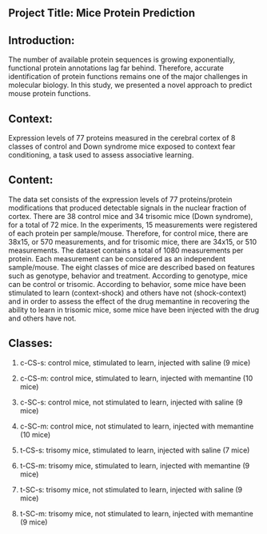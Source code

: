 ## Project Title: Mice Protein Prediction

## Introduction:
The number of available protein sequences is growing exponentially, functional protein annotations lag far behind. Therefore, accurate identification of protein functions remains one of the major challenges in molecular biology. In this study, we presented a novel approach to predict mouse protein functions. 


## Context:
Expression levels of 77 proteins measured in the cerebral cortex of 8 classes of control and Down syndrome mice exposed to context fear conditioning, a task used to assess associative learning.

## Content:
The data set consists of the expression levels of 77 proteins/protein modifications that produced detectable signals in the nuclear fraction of cortex. There are 38 control mice and 34 trisomic mice (Down syndrome), for a total of 72 mice. In the experiments, 15 measurements were registered of each protein per sample/mouse. Therefore, for control mice, there are 38x15, or 570 measurements, and for trisomic mice, there are 34x15, or 510 measurements. The dataset contains a total of 1080 measurements per protein. Each measurement can be considered as an independent sample/mouse. The eight classes of mice are described based on features such as genotype, behavior and treatment. According to genotype, mice can be control or trisomic. According to behavior, some mice have been stimulated to learn (context-shock) and others have not (shock-context) and in order to assess the effect of the drug memantine in recovering the ability to learn in trisomic mice, some mice have been injected with the drug and others have not.

## Classes:

1. c-CS-s: control mice, stimulated to learn, injected with saline (9 mice)

2. c-CS-m: control mice, stimulated to learn, injected with memantine (10 mice)

3. c-SC-s: control mice, not stimulated to learn, injected with saline (9 mice)

4. c-SC-m: control mice, not stimulated to learn, injected with memantine (10 mice)

5. t-CS-s: trisomy mice, stimulated to learn, injected with saline (7 mice)

6. t-CS-m: trisomy mice, stimulated to learn, injected with memantine (9 mice)

7. t-SC-s: trisomy mice, not stimulated to learn, injected with saline (9 mice)

8. t-SC-m: trisomy mice, not stimulated to learn, injected with memantine (9 mice)

